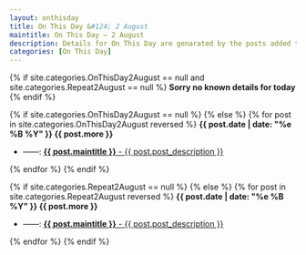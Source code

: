 ```yaml
---
layout: onthisday
title: On This Day &#124; 2 August
maintitle: On This Day — 2 August
description: Details for On This Day are genarated by the posts added to the website so the content is subject to changes/updates over time.
categories: [On This Day]
---
```


{% if site.categories.OnThisDay2August == null and site.categories.Repeat2August == null %}
<strong>Sorry no known details for today</strong>
{% endif %}

{% if site.categories.OnThisDay2August == null %}
{% else %}
{% for post in site.categories.OnThisDay2August reversed %}
<strong>{{ post.date | date: "%e %B %Y" }} {{ post.more }}</strong>
<ul>
<li> ——: <a href="{{ post.url }}"><strong>{{ post.maintitle }}</strong> - {{ post.post_description }}</a></li>
</ul>
{% endfor %}
{% endif %}

{% if site.categories.Repeat2August == null %}
{% else %}
{% for post in site.categories.Repeat2August reversed %}
<strong>{{ post.date | date: "%e %B %Y" }} {{ post.more }}</strong>
<ul>
<li> ——: <a href="{{ post.url }}"><strong>{{ post.maintitle }}</strong> - {{ post.post_description }}</a></li>
</ul>
{% endfor %}
{% endif %}
